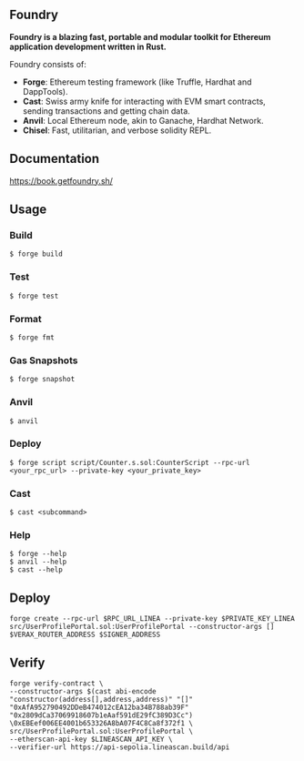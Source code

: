 ## Foundry

**Foundry is a blazing fast, portable and modular toolkit for Ethereum application development written in Rust.**

Foundry consists of:

-   **Forge**: Ethereum testing framework (like Truffle, Hardhat and DappTools).
-   **Cast**: Swiss army knife for interacting with EVM smart contracts, sending transactions and getting chain data.
-   **Anvil**: Local Ethereum node, akin to Ganache, Hardhat Network.
-   **Chisel**: Fast, utilitarian, and verbose solidity REPL.

## Documentation

https://book.getfoundry.sh/

## Usage

### Build

```shell
$ forge build
```

### Test

```shell
$ forge test
```

### Format

```shell
$ forge fmt
```

### Gas Snapshots

```shell
$ forge snapshot
```

### Anvil

```shell
$ anvil
```

### Deploy

```shell
$ forge script script/Counter.s.sol:CounterScript --rpc-url <your_rpc_url> --private-key <your_private_key>
```

### Cast

```shell
$ cast <subcommand>
```

### Help

```shell
$ forge --help
$ anvil --help
$ cast --help
```

## Deploy

```shell
forge create --rpc-url $RPC_URL_LINEA --private-key $PRIVATE_KEY_LINEA src/UserProfilePortal.sol:UserProfilePortal --constructor-args [] $VERAX_ROUTER_ADDRESS $SIGNER_ADDRESS
```

## Verify

```shell
forge verify-contract \
--constructor-args $(cast abi-encode "constructor(address[],address,address)" "[]" "0xAfA952790492DDeB474012cEA12ba34B788ab39F" "0x2809dCa37069918607b1eAaf591dE29fC389D3Cc") \0xEBEef006EE4001b653326A8bA07F4C8Ca8f372f1 \
src/UserProfilePortal.sol:UserProfilePortal \
--etherscan-api-key $LINEASCAN_API_KEY \
--verifier-url https://api-sepolia.lineascan.build/api
```

